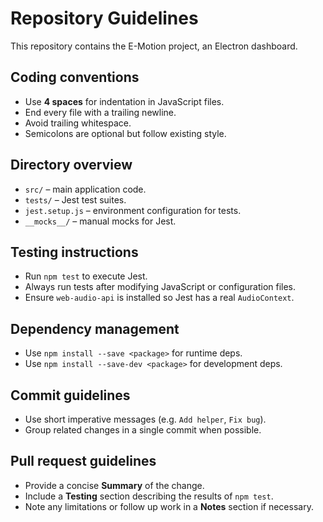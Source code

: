 # Repository Guidelines

This repository contains the E-Motion project, an Electron dashboard.

## Coding conventions
- Use **4 spaces** for indentation in JavaScript files.
- End every file with a trailing newline.
- Avoid trailing whitespace.
- Semicolons are optional but follow existing style.

## Directory overview
- `src/` – main application code.
- `tests/` – Jest test suites.
- `jest.setup.js` – environment configuration for tests.
- `__mocks__/` – manual mocks for Jest.

## Testing instructions
- Run `npm test` to execute Jest.
- Always run tests after modifying JavaScript or configuration files.
- Ensure `web-audio-api` is installed so Jest has a real `AudioContext`.

## Dependency management
- Use `npm install --save <package>` for runtime deps.
- Use `npm install --save-dev <package>` for development deps.

## Commit guidelines
- Use short imperative messages (e.g. `Add helper`, `Fix bug`).
- Group related changes in a single commit when possible.

## Pull request guidelines
- Provide a concise **Summary** of the change.
- Include a **Testing** section describing the results of `npm test`.
- Note any limitations or follow up work in a **Notes** section if necessary.